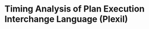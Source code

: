 Timing Analysis of Plan Execution Interchange Language (Plexil)
===============================================================